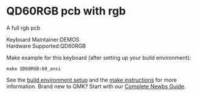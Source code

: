 # QD60RGB pcb with rgb 

A full rgb pcb

Keyboard Maintainer:DEMOS  
Hardware Supported:QD60RGB

Make example for this keyboard (after setting up your build environment):

    make QD60RGB:60_ansi

See the [build environment setup](https://docs.qmk.fm/#/getting_started_build_tools) and the [make instructions](https://docs.qmk.fm/#/getting_started_make_guide) for more information. Brand new to QMK? Start with our [Complete Newbs Guide](https://docs.qmk.fm/#/newbs).
